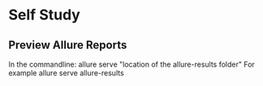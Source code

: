 # Self Study

## Preview Allure Reports

In the commandline:
allure serve "location of the allure-results folder"
For example
allure serve allure-results

